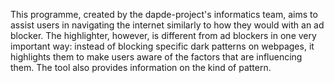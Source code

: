 This programme, created by the dapde-project's informatics team, aims to assist users in navigating the internet similarly to how they would with an ad blocker. The highlighter, however, is different from ad blockers in one very important way: instead of blocking specific dark patterns on webpages, it highlights them to make users aware of the factors that are influencing them. The tool also provides information on the kind of pattern.
